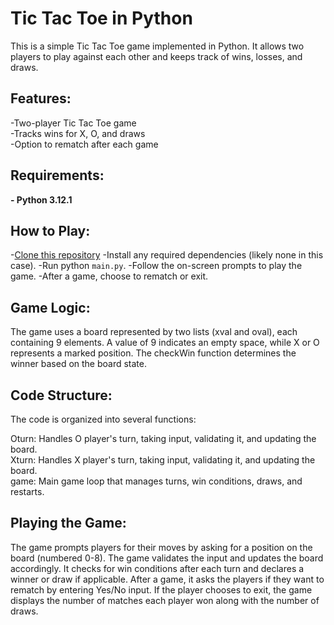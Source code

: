 # Tic Tac Toe in Python

This is a simple Tic Tac Toe game implemented in Python. It allows two players to play against each other and keeps track of wins, losses, and draws.

## Features:

-Two-player Tic Tac Toe game<br/>
-Tracks wins for X, O, and draws<br/>
-Option to rematch after each game<br/>

## Requirements:

**- Python 3.12.1**

## How to Play:

-[Clone this repository]()
-Install any required dependencies (likely none in this case).
-Run python `main.py`.
-Follow the on-screen prompts to play the game.
-After a game, choose to rematch or exit.

## Game Logic:

The game uses a board represented by two lists (xval and oval), each containing 9 elements. A value of 9 indicates an empty space, while X or O represents a marked position. The checkWin function determines the winner based on the board state.

## Code Structure:

The code is organized into several functions:

Oturn: Handles O player's turn, taking input, validating it, and updating the board. <br/>
Xturn: Handles X player's turn, taking input, validating it, and updating the board. <br/>
game: Main game loop that manages turns, win conditions, draws, and restarts.

## Playing the Game:

The game prompts players for their moves by asking for a position on the board (numbered 0-8). The game validates the input and updates the board accordingly. It checks for win conditions after each turn and declares a winner or draw if applicable. After a game, it asks the players if they want to rematch by entering Yes/No input. If the player chooses to exit, the game displays the number of matches each player won along with the number of draws.